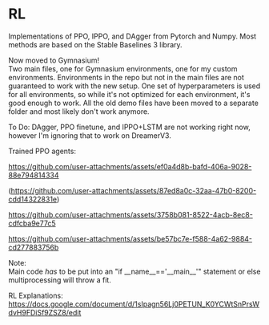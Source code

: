 # RL

Implementations of PPO, IPPO, and DAgger from Pytorch and Numpy. Most methods are based on the Stable Baselines 3 library.        

Now moved to Gymnasium!             
Two main files, one for Gymnasium environments, one for my custom environments. Environments in the repo but not in the main files are not guaranteed to work with the new setup. One set of hyperparameters is used for all environments, so while it's not optimized for each environment, it's good enough to work. All the old demo files have been moved to a separate folder and most likely don't work anymore.        
             
To Do: DAgger, PPO finetune, and IPPO+LSTM are not working right now, however I'm ignoring that to work on DreamerV3.      
                       
           
Trained PPO agents:

https://github.com/user-attachments/assets/ef0a4d8b-bafd-406a-9028-88e794814334

(https://github.com/user-attachments/assets/87ed8a0c-32aa-47b0-8200-cdd14322831e)

https://github.com/user-attachments/assets/3758b081-8522-4acb-8ec8-cdfcba9e77c5

https://github.com/user-attachments/assets/be57bc7e-f588-4a62-9884-cd277883756b



Note:      
Main code *has* to be put into an "if \_\_name__=='\_\_main__'" statement or else multiprocessing will throw a fit.

RL Explanations: 
https://docs.google.com/document/d/1sIpagn56Lj0PETUN_K0YCWtSnPrsWdvH9FDiSf9ZSZ8/edit
